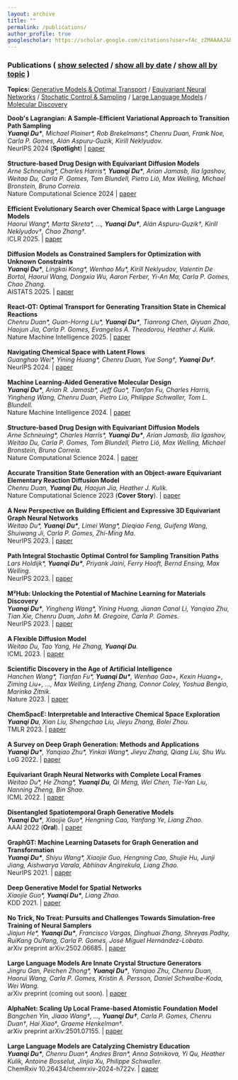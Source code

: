 ```yaml
---
layout: archive
title: ""
permalink: /publications/
author_profile: true
googlescholar: https://scholar.google.com/citations?user=fAc_zZMAAAAJ&hl=en
---
```


<html>
<body>

<h3 class="subtitle">Publications
(
    <a id="publication-by-selected" href="javascript:;", onClick="publicationBySelected();">show selected</a> /
    <a id="publication-by-date" href="javascript:;", onClick="publicationByDate();">show all by date</a> /
    <a id="publication-by-topic" href="javascript:;", onClick="publicationByTopic();">show all by topic</a>
)
</h3>
<p class="subtitle-aux"><b>Topics:</b>
    <a href="#generative-model" onClick="return publicationByTopicSpecific(this)" data-topic="generative-model">Generative Models & Optimal Transport</a> /
    <a href="#equivariant-neural-network" onClick="return publicationByTopicSpecific(this)" data-topic="equivariant-neural-network">Equivariant Neural Networks</a> /
    <a href="#control-sampling" onClick="return publicationByTopicSpecific(this)" data-topic="control-sampling">Stochatic Control & Sampling</a> /
    <a href="#large-language-model" onClick="return publicationByTopicSpecific(this)" data-topic="large-language-model">Large Language Models</a> /
    <a href="#molecular-discovery" onClick="return publicationByTopicSpecific(this)" data-topic="molecular-discovery">Molecular Discovery</a>
    <br />
</p>
<div id="pub-card-container" class="activated hide">
  <div class="pub-card" data-topic="control-sampling" data-year="2025" data-selected="true">
    <strong>Doob's Lagrangian: A Sample-Efficient Variational Approach to Transition Path Sampling</strong><br>
    <em><b>Yuanqi Du*</b>, Michael Plainer*, Rob Brekelmans*, Chenru Duan, Frank Noe, Carla P. Gomes, Alán Aspuru-Guzik, Kirill Neklyudov.</em><br>
    NeurIPS 2024 (<b>Spotlight</b>) | <a href="https://openreview.net/forum?id=ShJWT0n7kX">paper</a>
  </div>
  <br>

  <div class="pub-card" data-topic="control-sampling" data-year="2025" data-selected="true">
    <strong>Structure-based Drug Design with Equivariant Diffusion Models</strong><br>
    <em>Arne Schneuing*, Charles Harris*, <b>Yuanqi Du*</b>, Arian Jamasb, Ilia Igashov, Weitao Du, Carla P. Gomes, Tom Blundell, Pietro Lió, Max Welling, Michael Bronstein, Bruno Correia.</em><br>
    Nature Computational Science 2024 | <a href="https://www.nature.com/articles/s43588-024-00737-x">paper</a> 
  </div>
  <br>

  <div class="pub-card" data-topic="large-language-model" data-year="2025" data-selected="true"> 
    <strong>Efficient Evolutionary Search over Chemical Space with Large Language Models</strong><br> 
    <em>Haorui Wang*, Marta Skreta*, …, <b>Yuanqi Du†</b>, Alán Aspuru-Guzik†, Kirill Neklyudov†, Chao Zhang†.</em><br>
    ICLR 2025. | <a href="https://molleo.github.io/">paper</a> 
  </div>
  <br>
  
  <div class="pub-card" data-topic="generative-model" data-year="2025" data-selected="true"> 
    <strong>Diffusion Models as Constrained Samplers for Optimization with Unknown Constraints</strong><br> 
    <em><b>Yuanqi Du*</b>, Lingkai Kong*, Wenhao Mu*, Kirill Neklyudov, Valentin De Bortol, Haorui Wang, Dongxia Wu, Aaron Ferber, Yi-An Ma, Carla P. Gomes, Chao Zhang.</em><br> 
    AISTATS 2025. | <a href="https://arxiv.org/abs/2402.18012">paper</a> 
  </div> 
  <br> 
  
  <div class="pub-card" data-topic="generative-model" data-year="2025" data-selected="true"> 
    <strong>React-OT: Optimal Transport for Generating Transition State in Chemical Reactions</strong><br> 
    <em>Chenru Duan*, Guan-Horng Liu*, <b>Yuanqi Du*</b>, Tianrong Chen, Qiyuan Zhao, Haojun Jia, Carla P. Gomes, Evangelos A. Theodorou, Heather J. Kulik.</em><br> 
    Nature Machine Intelligence 2025. | <a href="https://t.co/RwXUSEISmq">paper</a> 
  </div> 
  <br> 
  
  <div class="pub-card" data-topic="molecular-discovery" data-year="2024" data-selected="true"> 
    <strong>Navigating Chemical Space with Latent Flows</strong><br> 
    <em>Guanghao Wei*, Yining Huang*, Chenru Duan, Yue Song†, <b>Yuanqi Du†</b>.</em><br> 
    NeurIPS 2024. | <a href="https://arxiv.org/abs/2405.03987">paper</a> 
  </div> 
  <br> 

  <div class="pub-card" data-topic="molecular-discovery" data-year="2024" data-selected="true">
    <strong>Machine Learning-Aided Generative Molecular Design</strong><br>
    <em><b>Yuanqi Du*</b>, Arian R. Jamasb*, Jeff Guo*, Tianfan Fu, Charles Harris, Yingheng Wang, Chenru Duan, Pietro Lio, Philippe Schwaller, Tom L. Blundell.</em><br>
    Nature Machine Intelligence 2024. | <a href="https://www.nature.com/articles/s42256-024-00843-5">paper</a>
</div>
<br>

<div class="pub-card" data-topic="molecular-discovery" data-year="2024" data-selected="true">
    <strong>Structure-based Drug Design with Equivariant Diffusion Models</strong><br>
    <em>Arne Schneuing*, Charles Harris*, <b>Yuanqi Du*</b>, Arian Jamasb, Ilia Igashov, Weitao Du, Carla P. Gomes, Tom Blundell, Pietro Lió, Max Welling, Michael Bronstein, Bruno Correia.</em><br>
    Nature Computational Science 2024. | <a href="https://www.nature.com/articles/s43588-024-00737-x">paper</a>
</div>
<br>

<div class="pub-card" data-topic="generative-model" data-year="2023" data-selected="true">
    <strong>Accurate Transition State Generation with an Object-aware Equivariant Elementary Reaction Diffusion Model</strong><br>
    <em>Chenru Duan, <b>Yuanqi Du</b>, Haojun Jia, Heather J. Kulik.</em><br>
    Nature Computational Science 2023 (<b>Cover Story</b>). | <a href="https://www.nature.com/articles/s43588-023-00563-7">paper</a>
</div>
<br>

<div class="pub-card" data-topic="equivariant-neural-network" data-year="2023" data-selected="true">
    <strong>A New Perspective on Building Efficient and Expressive 3D Equivariant Graph Neural Networks</strong><br>
    <em>Weitao Du*, <b>Yuanqi Du*</b>, Limei Wang*, Dieqiao Feng, Guifeng Wang, Shuiwang Ji, Carla P. Gomes, Zhi-Ming Ma.</em><br>
    NeurIPS 2023. | <a href="https://arxiv.org/abs/2304.04757">paper</a>
</div>
<br>

<div class="pub-card" data-topic="control-sampling" data-year="2023" data-selected="true">
    <strong>Path Integral Stochastic Optimal Control for Sampling Transition Paths</strong><br>
    <em>Lars Holdijk*, <b>Yuanqi Du*</b>, Priyank Jaini, Ferry Hooft, Bernd Ensing, Max Welling.</em><br>
    NeurIPS 2023.  | <a href="https://arxiv.org/abs/2207.02149">paper</a>
</div>
<br>

<div class="pub-card" data-topic="molecular-discovery" data-year="2023" data-selected="false">
    <strong>M²Hub: Unlocking the Potential of Machine Learning for Materials Discovery</strong><br>
    <em><b>Yuanqi Du*</b>, Yingheng Wang*, Yining Huang, Jianan Canal Li, Yanqiao Zhu, Tian Xie, Chenru Duan, John M. Gregoire, Carla P. Gomes.</em><br>
    NeurIPS 2023. | <a href="https://arxiv.org/abs/2307.05378">paper</a>
</div>
<br>

<div class="pub-card" data-topic="generative-model" data-year="2023" data-selected="false">
    <strong>A Flexible Diffusion Model</strong><br>
    <em>Weitao Du, Tao Yang, He Zhang, <b>Yuanqi Du</b>.</em><br>
    ICML 2023. | <a href="https://arxiv.org/abs/2206.10365">paper</a>
</div>
<br>

<div class="pub-card" data-topic="molecular-discovery" data-year="2023" data-selected="true">
    <strong>Scientific Discovery in the Age of Artificial Intelligence</strong><br>
    <em>Hanchen Wang*, Tianfan Fu*, <b>Yuanqi Du*</b>, Wenhao Gao+, Kexin Huang+, Ziming Liu+, …, Max Welling, Linfeng Zhang, Connor Coley, Yoshua Bengio, Marinka Zitnik.</em><br>
    Nature 2023. | <a href="https://www.nature.com/articles/s41586-023-06221-2">paper</a>
</div>
<br>

<div class="pub-card" data-topic="molecular-discovery" data-year="2023" data-selected="false">
    <strong>ChemSpacE: Interpretable and Interactive Chemical Space Exploration</strong><br>
    <em><b>Yuanqi Du</b>, Xian Liu, Shengchao Liu, Jieyu Zhang, Bolei Zhou.</em><br>
    TMLR 2023. | <a href="https://openreview.net/forum?id=C1Xl8dYCBn">paper</a>
</div>
<br>

<div class="pub-card" data-topic="generative-model" data-year="2022" data-selected="false">
    <strong>A Survey on Deep Graph Generation: Methods and Applications</strong><br>
    <em><b>Yuanqi Du*</b>, Yanqiao Zhu*, Yinkai Wang*, Jieyu Zhang, Qiang Liu, Shu Wu.</em><br>
    LoG 2022. | <a href="https://arxiv.org/pdf/2203.06714.pdf">paper</a>
</div>
<br>

<div class="pub-card" data-topic="equivariant-neural-network" data-year="2022" data-selected="true">
    <strong>Equivariant Graph Neural Networks with Complete Local Frames</strong><br>
    <em>Weitao Du*, He Zhang*, <b>Yuanqi Du</b>, Qi Meng, Wei Chen, Tie-Yan Liu, Nanning Zheng, Bin Shao.</em><br>
    ICML 2022. | <a href="https://arxiv.org/pdf/2110.14811.pdf">paper</a>
</div>
<br>

<div class="pub-card" data-topic="generative-model" data-year="2022" data-selected="false">
    <strong>Disentangled Spatiotemporal Graph Generative Models</strong><br>
    <em><b>Yuanqi Du*</b>, Xiaojie Guo*, Hengning Cao, Yanfang Ye, Liang Zhao.</em><br>
    AAAI 2022 (<b>Oral</b>). | <a href="https://ojs.aaai.org/index.php/AAAI/article/view/20607">paper</a>
</div>
<br>

<div class="pub-card" data-topic="generative-model" data-year="2021" data-selected="false">
    <strong>GraphGT: Machine Learning Datasets for Graph Generation and Transformation</strong><br>
    <em><b>Yuanqi Du*</b>, Shiyu Wang*, Xiaojie Guo, Hengning Cao, Shujie Hu, Junji Jiang, Aishwarya Varala, Abhinav Angirekula, Liang Zhao.</em><br>
    NeurIPS 2021. | <a href="https://openreview.net/forum?id=NYgt9vcdyjm">paper</a>
</div>
<br>

<div class="pub-card" data-topic="generative-model" data-year="2021" data-selected="false">
    <strong>Deep Generative Model for Spatial Networks</strong><br>
    <em>Xiaojie Guo*, <b>Yuanqi Du*</b>, Liang Zhao.</em><br>
    KDD 2021. | <a href="https://arxiv.org/abs/2203.00411">paper</a>
</div>
<br>

<div class="pub-card" data-topic="control-sampling" data-year="2025" data-selected="true">
    <strong>No Trick, No Treat: Pursuits and Challenges Towards Simulation-free Training of Neural Samplers</strong><br>
    <em>Jiajun He*, <b>Yuanqi Du*</b>, Francisco Vargas, Dinghuai Zhang, Shreyas Padhy, RuiKang OuYang, Carla P. Gomes, José Miguel Hernández-Lobato.</em><br>
    arXiv preprint arXiv:2502.06685. | <a href="https://arxiv.org/abs/2502.06685">paper</a>
</div>
<br>

<div class="pub-card" data-topic="large-language-model" data-year="2025" data-selected="false">
    <strong>Large Language Models Are Innate Crystal Structure Generators</strong><br>
    <em>Jingru Gan, Peichen Zhong*, <b>Yuanqi Du*</b>, Yanqiao Zhu, Chenru Duan, Haorui Wang, Carla P. Gomes, Kristin A. Persson, Daniel Schwalbe-Koda, Wei Wang.</em><br>
    arXiv preprint (coming out soon). | <a href="#">paper</a>
</div>
<br>

<div class="pub-card" data-topic="equivariant-neural-network" data-year="2025" data-selected="false">
    <strong>AlphaNet: Scaling Up Local Frame-based Atomistic Foundation Model</strong><br>
    <em>Bangchen Yin, Jiaao Wang†, …, <b>Yuanqi Du†</b>, Carla P. Gomes, Chenru Duan†, Hai Xiao†, Graeme Henkelman†.</em><br>
    arXiv preprint arXiv:2501.07155. | <a href="https://arxiv.org/abs/2501.07155">paper</a>
</div>
<br>

<div class="pub-card" data-topic="large-language-model" data-year="2024" data-selected="false">
    <strong>Large Language Models are Catalyzing Chemistry Education</strong><br>
    <em><b>Yuanqi Du*</b>, Chenru Duan*, Andres Bran*, Anna Sotnikova, Yi Qu, Heather Kulik, Antoine Bosselut, Jinjia Xu, Philippe Schwaller.</em><br>
    ChemRxiv 10.26434/chemrxiv-2024-h722v. | <a href="https://chemrxiv.org/engage/chemrxiv/article-details/66772be25101a2ffa8412ee0">paper</a>
</div>
  
  

</div>


<script src="https://code.jquery.com/jquery-3.1.1.min.js" crossorigin="anonymous"></script>
<script src="https://cdnjs.cloudflare.com/ajax/libs/tether/1.4.0/js/tether.min.js"
        integrity="sha384-DztdAPBWPRXSA/3eYEEUWrWCy7G5KFbe8fFjk5JAIxUYHKkDx6Qin1DkWx51bBrb" crossorigin="anonymous"></script>
<script src="https://maxcdn.bootstrapcdn.com/bootstrap/4.0.0-alpha.6/js/bootstrap.min.js"
        integrity="sha384-vBWWzlZJ8ea9aCX4pEW3rVHjgjt7zpkNpZk+02D9phzyeVkE+jo0ieGizqPLForn" crossorigin="anonymous"></script>
<script type="text/javascript">
$.fn.isInViewport = function() {
    var elementTop = $(this).offset().top;
    var elementBottom = elementTop + $(this).outerHeight();
    var viewportTop = $(window).scrollTop();
    var viewportBottom = viewportTop + $(window).height();
    return elementBottom > viewportTop && elementTop < viewportBottom;
};
var allPublications = null;
function publicationBySelected() {
    var a = $("#publication-by-selected")
    if (a.hasClass("activated")) {
        return ;
    }

    $("#pub-container .subtitle a").removeClass("activated");
    $("#pub-container .subtitle-aux a").removeClass("activated");
    a.addClass("activated");

    $("#pub-card-container").html("");
    for (var pubId = 0; pubId < allPublications.length; pubId++) {
        var pub = $(allPublications[pubId]);
        if (pub.data("selected") == true) {
            $("#pub-card-container").append(pub);
        }
    }
}
function publicationByDate() {
    var a = $("#publication-by-date")
    if (a.hasClass("activated")) {
        return ;
    }

    $("#pub-container .subtitle a").removeClass("activated");
    $("#pub-container .subtitle-aux a").removeClass("activated");
    a.addClass("activated");

    $("#pub-card-container").html("");
    for (var pubId = 0; pubId < allPublications.length; pubId++) {
        if (pubId == 0 || $(allPublications[pubId-1]).data("year") != $(allPublications[pubId]).data("year")) {
            var year = $(allPublications[pubId]).data("year");
            $("#pub-card-container").append($("<h5 id='year-" + year.toString() + "'>" + year.toString() + "</h5>"));
        }
        $("#pub-card-container").append(allPublications[pubId]);
    }
}

function publicationByTopicInner() {
    var a = $("#publication-by-topic")
    if (a.hasClass("activated")) {
        return ;
    }
    $("#pub-container .subtitle a").removeClass("activated");
    a.addClass("activated");

    $("#pub-card-container").html("");
    for (var topicId in allTopics) {
        var topic = allTopics[topicId].name;
        var topicTitle = allTopics[topicId].title;
        // var topicTitle = topic.split("-").map(function (a) { return a[0].toUpperCase() + a.substr(1).toLowerCase(); }).join(" ");
        $("#pub-card-container").append($("<h5 id='topic-" + topic + "'>" + topicTitle + "</h5>"));
        for (var pubId = 0; pubId < allPublications.length; pubId++) {
            var pub = $(allPublications[pubId]);
            if (pub.data("topic").indexOf(topic) != -1) {
                $("#pub-card-container").append(pub);
            }
        }
    }
}

function publicationByTopicSpecificInner(a) {
    if ($(a).hasClass("activated")) {
        return false;
    }

    $("#pub-container .subtitle-aux a").removeClass("activated");
    $(a).addClass("activated");
}

function publicationByTopic() {
    publicationByTopicInner();
    publicationByTopicSpecificInner($("#pub-container .subtitle-aux a:first"));
    return true;
}

function publicationByTopicSpecific(a) {
    publicationByTopicInner();
    publicationByTopicSpecificInner(a);

    var hash = a.hash;
    $(hash).prop('id', hash.substr(1) + '-noscroll');
    window.location.hash = hash;
    $(hash + '-noscroll').prop('id', hash.substr(1));

    if (!$(hash).isInViewport()) {
        $('html, body').animate({
            scrollTop: $(hash).offset().top
        }, 1000, function(){
        });
    }

    return false;
}
</script>
</body>
</html>